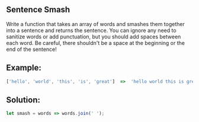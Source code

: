 
## Sentence Smash


Write a function that takes an array of words and smashes them together into a sentence and returns the sentence. You can ignore any need to sanitize words or add punctuation, but you should add spaces between each word. Be careful, there shouldn't be a space at the beginning or the end of the sentence!


## Example:

```javascript
['hello', 'world', 'this', 'is', 'great']  =>  'hello world this is great'
```


## Solution:

```javascript
let smash = words => words.join(' ');
```


